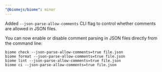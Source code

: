 ```yaml
---
"@biomejs/biome": minor
---
```


Added `--json-parse-allow-comments` CLI flag to control whether comments are allowed in JSON files.

You can now enable or disable comment parsing in JSON files directly from the command line:

```shell
biome check --json-parse-allow-comments=true file.json
biome format --json-parse-allow-comments=true file.json
biome lint --json-parse-allow-comments=true file.json
biome ci --json-parse-allow-comments=true file.json
```
